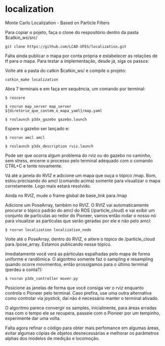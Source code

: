 # localization
Monte Carlo Localization - Based on Particle Filters

Para copiar o pojeto, faça o clone do respositório dentro da pasta $catkin_ws/src/

    git clone https://github.com/LCAD-UFES/localization.git

Falta ainda publicar o mapa por conta própria e estabelecer as relações de tf para o mapa. Para testar a implementação, desde já, siga os passos:

Volte até a pasta do catkin $catkin_ws/ e compile o projeto:

    catkin_make localization

Abra 7 terminais e em faça em sequẽncia, um comando por terminal:

    $ roscore

    $ rosrun map_server map_server ${diretório_que_contém_o_mapa_yaml}/map.yaml

    $ roslaunch p3dx_gazebo gazebo.launch

Espere o gazebo ser lançado e:

    $ rosrun amcl amcl

    $ roslaunch p3dx_description rviz.launch

Pode ser que ocorra algum problema do rviz ou do gazebo no caminho, sem stress, encerre o processo pelo terminal adequado com o comando CTRL+C e tente novamente.

Vá até a janela do RVIZ e adicione um mapa que ouça o tópico /map. Bom, estou precisando do amcl (comando acima) somente para visualizar o mapa corretamente. Logo mais estará resolvido.

Ainda no RVIZ, mude o frame global de base_link para /map

Adicione um PoseArray, também no RVIZ. O RVIZ vai automaticamente procurar o tópico padrão do amcl do ROS (/particle_cloud) e vai exibir um conjunto de partículas ao redor do Pioneer, vamos então rodar o nosso nó para visualizar as partículas que serão geradas por ele e não pelo amcl:

    $ rosrun localization localization_node

Volte até o PoseArray, dentro do RVIZ, e altere o tópico de /particle_cloud para /pose_array. Estamos publicando nesse tópico.

Imediatamente você verá as párticulas espalhadas pelo mapa de forma uniforme e randômica. O algoritmo somente faz o sampling e resampling quando ocorre movimentos, então prossigamos para o último terminal (perdeu a conta?):

    $ rosrun p3dx_controller mover.py

Posicione as janelas de forma que você consiga ver o rviz enquanto controla o Pioneer pelo terminal. Caso prefira, use uma outra alternativa como controlar via joystick, daí não é necessário manter o terminal ativado.

O algoritmo parece convergir os samples, inicialmente, para áreas erradas mas com o tempo ele se recupera, passeie com o Pioneer por um tempinho, experimente dar uma volta.

Falta agora refinar o código para obter mais perfomance em algumas áreas, evitar algumas cópias de objetos desnecessárias e melhorar os parâmetros alphas dos modelos de medição e locomoção.
